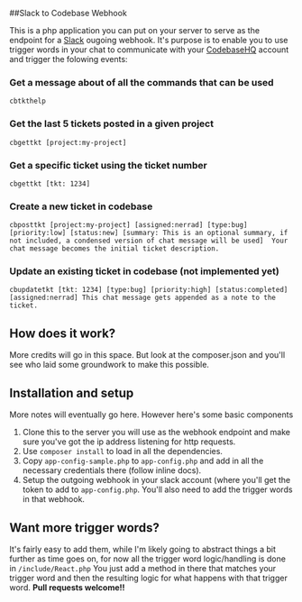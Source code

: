 ##Slack to Codebase Webhook

This is a php application you can put on your server to serve as the endpoint for a [Slack](http://slack.com) ougoing webhook.  It's purpose is to enable you to use trigger words in your chat to communicate with your [CodebaseHQ](http://codebashq.com) account and trigger the folowing events:

### Get a message about of all the commands that can be used

```
cbtkthelp
```

### Get the last 5 tickets posted in a given project

```
cbgettkt [project:my-project]
```

### Get a specific ticket using the ticket number

```
cbgettkt [tkt: 1234]
```

### Create a new ticket in codebase

```
cbposttkt [project:my-project] [assigned:nerrad] [type:bug] [priority:low] [status:new] [summary: This is an optional summary, if not included, a condensed version of chat message will be used]  Your chat message becomes the initial ticket description.
```

### Update an existing ticket in codebase  (not implemented yet)

```
cbupdatetkt [tkt: 1234] [type:bug] [priority:high] [status:completed] [assigned:nerrad] This chat message gets appended as a note to the ticket.
```

## How does it work?
More credits will go in this space.  But look at the composer.json and you'll see who laid some groundwork to make this possible.

## Installation and setup

More notes will eventually go here.  However here's some basic components

1. Clone this to the server you will use as the webhook endpoint and make sure you've got the ip address listening for http requests.  
2. Use `composer install` to load in all the dependencies.
3. Copy `app-config-sample.php` to `app-config.php` and add in all the necessary credentials there (follow inline docs).
4. Setup the outgoing webhook in your slack account (where you'll get the token to add to `app-config.php`.  You'll also need to add the trigger words in that webhook.


## Want more trigger words?

It's fairly easy to add them, while I'm likely going to abstract things a bit further as time goes on, for now all the trigger word logic/handling is done in `/include/React.php`  You just add a method in there that matches your trigger word and then the resulting logic for what happens with that trigger word.  **Pull requests welcome!!**
